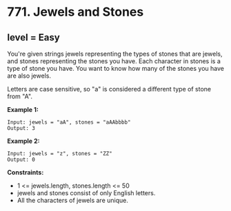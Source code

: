 # 771. Jewels and Stones
## level = Easy

You're given strings jewels representing the types of stones that are jewels, and stones representing the stones you have. Each character in stones is a type of stone you have. You want to know how many of the stones you have are also jewels.

Letters are case sensitive, so "a" is considered a different type of stone from "A".

**Example 1:**
```
Input: jewels = "aA", stones = "aAAbbbb"
Output: 3
```
**Example 2:**
```
Input: jewels = "z", stones = "ZZ"
Output: 0
```

**Constraints:**

- 1 <= jewels.length, stones.length <= 50
- jewels and stones consist of only English letters.
- All the characters of jewels are unique.
